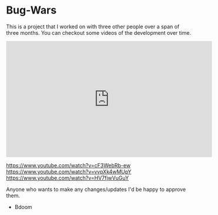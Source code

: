 # Bug-Wars

This is a project that I worked on with three other people over a span of three months. You can checkout some videos of the development over time.

<iframe width="560" height="315" src="https://www.youtube.com/embed/cF3WebRb-ew" frameborder="0" allowfullscreen></iframe>

https://www.youtube.com/watch?v=cF3WebRb-ew
https://www.youtube.com/watch?v=vvpXk4wMUpY
https://www.youtube.com/watch?v=HV7fjwVuGuY

Anyone who wants to make any changes/updates I'd be happy to approve them.

- Bdoom
